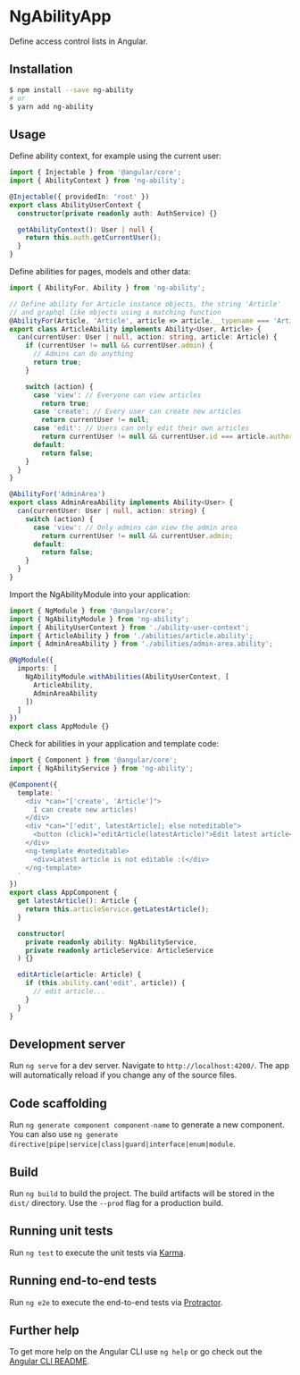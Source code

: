 # NgAbilityApp

Define access control lists in Angular.

## Installation

```bash
$ npm install --save ng-ability
# or
$ yarn add ng-ability
```

## Usage

Define ability context, for example using the current user:

```typescript
import { Injectable } from '@angular/core';
import { AbilityContext } from 'ng-ability';

@Injectable({ providedIn: 'root' })
export class AbilityUserContext {
  constructor(private readonly auth: AuthService) {}

  getAbilityContext(): User | null {
    return this.auth.getCurrentUser();
  }
}
```

Define abilities for pages, models and other data:

```typescript
import { AbilityFor, Ability } from 'ng-ability';

// Define ability for Article instance objects, the string 'Article'
// and graphql like objects using a matching function
@AbilityFor(Article, 'Article', article => article.__typename === 'Article')
export class ArticleAbility implements Ability<User, Article> {
  can(currentUser: User | null, action: string, article: Article) {
    if (currentUser != null && currentUser.admin) {
      // Admins can do anything
      return true;
    }

    switch (action) {
      case 'view': // Everyone can view articles
        return true;
      case 'create': // Every user can create new articles
        return currentUser != null;
      case 'edit': // Users can only edit their own articles
        return currentUser != null && currentUser.id === article.authorId;
      default:
        return false;
    }
  }
}

@AbilityFor('AdminArea')
export class AdminAreaAbility implements Ability<User> {
  can(currentUser: User | null, action: string) {
    switch (action) {
      case 'view': // Only admins can view the admin area
        return currentUser != null && currentUser.admin;
      default:
        return false;
    }
  }
}
```

Import the NgAbilityModule into your application:

```typescript
import { NgModule } from '@angular/core';
import { NgAbilityModule } from 'ng-ability';
import { AbilityUserContext } from './ability-user-context';
import { ArticleAbility } from './abilities/article.ability';
import { AdminAreaAbility } from './abilities/admin-area.ability';

@NgModule({
  imports: [
    NgAbilityModule.withAbilities(AbilityUserContext, [
      ArticleAbility,
      AdminAreaAbility
    ])
  ]
})
export class AppModule {}
```

Check for abilities in your application and template code:

```typescript
import { Component } from '@angular/core';
import { NgAbilityService } from 'ng-ability';

@Component({
  template: `
    <div *can="['create', 'Article']">
      I can create new articles!
    </div>
    <div *can="['edit', latestArticle]; else noteditable">
      <button (click)="editArticle(latestArticle)">Edit latest article</button>
    </div>
    <ng-template #noteditable>
      <div>Latest article is not editable :(</div>
    </ng-template>
  `
})
export class AppComponent {
  get latestArticle(): Article {
    return this.articleService.getLatestArticle();
  }

  constructor(
    private readonly ability: NgAbilityService,
    private readonly articleService: ArticleService
  ) {}

  editArticle(article: Article) {
    if (this.ability.can('edit', article)) {
      // edit article...
    }
  }
}
```

## Development server

Run `ng serve` for a dev server. Navigate to `http://localhost:4200/`. The app will automatically reload if you change any of the source files.

## Code scaffolding

Run `ng generate component component-name` to generate a new component. You can also use `ng generate directive|pipe|service|class|guard|interface|enum|module`.

## Build

Run `ng build` to build the project. The build artifacts will be stored in the `dist/` directory. Use the `--prod` flag for a production build.

## Running unit tests

Run `ng test` to execute the unit tests via [Karma](https://karma-runner.github.io).

## Running end-to-end tests

Run `ng e2e` to execute the end-to-end tests via [Protractor](http://www.protractortest.org/).

## Further help

To get more help on the Angular CLI use `ng help` or go check out the [Angular CLI README](https://github.com/angular/angular-cli/blob/master/README.md).
